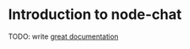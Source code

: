 # Introduction to node-chat

TODO: write [great documentation](http://jacobian.org/writing/great-documentation/what-to-write/)
